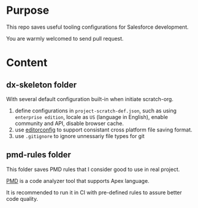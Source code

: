 # Purpose

This repo saves useful tooling configurations for Salesforce development.

You are warmly welcomed to send pull request.

# Content

## dx-skeleton folder

With several default configuration built-in when initiate scratch-org.

1. define configurations in `project-scratch-def.json`, such as using `enterprise edition`, locale as `US` (language in English), enable community and API, disable browser cache.
2. use [editorconfig](http://editorconfig.org/) to support consistant cross platform file saving format.
3. use `.gitignore` to ignore unnessariy file types for git

## pmd-rules folder

This folder saves PMD rules that I consider good to use in real project.

[PMD](https://pmd.github.io) is a code analyzer tool that supports Apex language.

It is recommended to run it in CI with pre-defined rules to assure better code quality.
